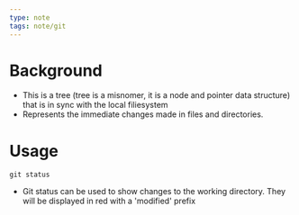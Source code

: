 ```yaml
---
type: note
tags: note/git
---
```

# Background
- This is a tree (tree is a misnomer, it is a node and pointer data structure) that is in sync with the local filiesystem
- Represents the immediate changes made in files and directories. 

# Usage
```shell
git status
```
- Git status can be used to show changes to the working directory. They will be displayed in red with a 'modified' prefix